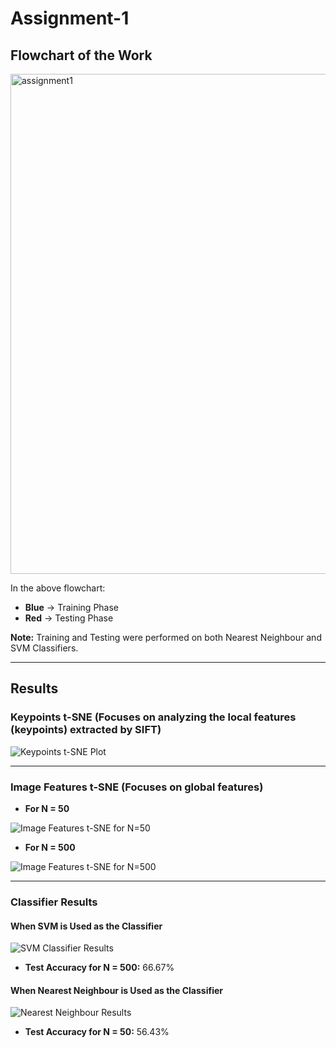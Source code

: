# Assignment-1

## Flowchart of the Work

<img width="900" height="800" alt="assignment1" src="https://github.com/user-attachments/assets/bff14c21-4296-4189-8a49-c6f9a744c5aa" />

In the above flowchart:
- **Blue** → Training Phase  
- **Red** → Testing Phase  

**Note:** Training and Testing were performed on both Nearest Neighbour and SVM Classifiers.

---

## Results

### Keypoints t-SNE (Focuses on analyzing the local features (keypoints) extracted by SIFT)

![Keypoints t-SNE Plot](https://github.com/user-attachments/assets/e7b764ba-d086-4813-a8c6-18c0e60f7bbb)

---

### Image Features t-SNE (Focuses on global features)

- **For N = 50**

![Image Features t-SNE for N=50](https://github.com/user-attachments/assets/d606139c-526b-4390-88ee-5a63590c1277)

- **For N = 500**

![Image Features t-SNE for N=500](https://github.com/user-attachments/assets/d3eb9cf0-19ca-4681-9ca2-ffbee07d51b8)

---

### Classifier Results

#### When SVM is Used as the Classifier

![SVM Classifier Results](https://github.com/user-attachments/assets/8cc26a9e-34cc-498c-8f21-833c6cf2778d)

- **Test Accuracy for N = 500:** 66.67%

#### When Nearest Neighbour is Used as the Classifier

![Nearest Neighbour Results](https://github.com/user-attachments/assets/c449a7d3-ff1e-4455-93b9-1b8391cf6c1c)

- **Test Accuracy for N = 50:** 56.43%

